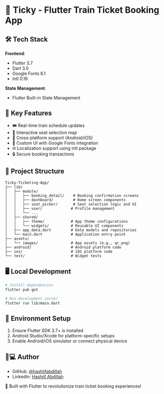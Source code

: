# 🚂 Ticky - Flutter Train Ticket Booking App

## 🛠 Tech Stack

**Frontend**:
- Flutter 3.7
- Dart 3.0
- Google Fonts 6.1
- Intl 0.19

**State Management**:
- Flutter Built-in State Management

## 🌟 Key Features
- 🎟️ Real-time train schedule updates
- 🚉 Interactive seat selection map
- 📱 Cross-platform support (Android/iOS)
- 🎨 Custom UI with Google Fonts integration
- 🌐 Localization support using intl package
- 🔒 Secure booking transactions

## 📂 Project Structure
```
Ticky-Ticketing-App/
├── lib/
│   ├── module/
│   │   ├── booking_detail/    # Booking confirmation screens
│   │   ├── dashboard/         # Home screen components
│   │   ├── seat_picker/       # Seat selection logic and UI
│   │   ├── user/             # Profile management
│   │   └── ...
│   ├── shared/
│   │   ├── theme/            # App theme configurations
│   │   └── widgets/          # Reusable UI components
│   ├── app_data.dart         # Data models and repositories
│   └── main.dart             # Application entry point
├── assets/
│   └── images/               # App assets (e.g., qr.png)
├── android/                  # Android platform code
├── ios/                      # iOS platform code
└── test/                     # Widget tests
```

## 🖥 Local Development
```bash
# Install dependencies
flutter pub get

# Run development server
flutter run lib/main.dart
```

## 📝 Environment Setup
1. Ensure Flutter SDK 3.7+ is installed
2. Android Studio/Xcode for platform-specific setups
3. Enable Android/iOS simulator or connect physical device

## 👨💻 Author
- GitHub: [@hashiifabdillah](https://github.com/hashiifab)
- LinkedIn: [Hashiif Abdillah](https://www.linkedin.com/in/hashiif-abdillah-665373297/)

🚂 Built with Flutter to revolutionize train ticket booking experiences!

